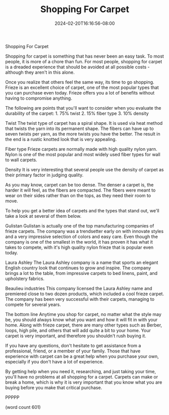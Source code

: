 ﻿---
title: "Shopping For Carpet"
date: 2024-02-20T16:16:56-08:00
description: "Carpet Tips for Web Success"
featured_image: "/images/Carpet.jpg"
tags: ["Carpet"]
---

Shopping For Carpet

Shopping for carpet is something that has never been
an easy task.  To most people, it is more of a chore
than fun.  For most people, shopping for carpet is
a dreaded experience that should be avoided at all
possible costs - although they aren't in this alone.

Once you realize that others feel the same way, its
time to go shopping.  Frieze is an excellent choice
of carpet, one of the most popular types that you 
can purchase even today.  Frieze offers you a lot
of benefits without having to compromise anything.

The following are points that you'll want to consider
when you evaluate the durability of the carpet:
	1.  75% twist
	2.  15% fiber type
	3.  10% density

Twist 
The twist type of carpet has a spiral shape.  It
is used via heat method that twists the yarn into
its permanent shape.  The fibers can have up to 
seven twists per yarn, as the more twists you have
the better.  The result in the end is a rustic
knotted look that is very appealing.

Fiber type
Frieze carpets are normally made with high quality
nylon yarn.  Nylon is one of the most popular 
and most widely used fiber types for wall to wall
carpets.  

Density
It is very interesting that several people use the
density of carpet as their primary factor in 
judging quality.  

As you may know, carpet can be too dense.  The
denser a carpet is, the harder it will feel, as
the fibers are compacted.  The fibers were meant
to wear on their sides rather than on the tops, 
as they need their room to move. 

To help you get a better idea of carpets and the
types that stand out, we'll take a look at several
of them below.

Gulistan
Gulistan is actually one of the top manufacturing
companies of frieze carpets.  The company was a
trendsetter early on with innovate styles and a
very impressive selection of colors and easy 
care.  Even though the company is one of the 
smallest in the world, it has proven it has what
it takes to compete, with it's high quality nylon
frieze that is popular even today.

Laura Ashley
The Laura Ashley company is a name that sports an
elegant English country look that continues to
grow and inspire.  The company brings a lot to
the table, from impressive carpets to bed linens,
paint, and upholstery fabrics.

Beaulieu industries
This company licensed the Laura Ashley name and
premiered close to two dozen products, which 
included a cool frieze carpet.  The company has
been very successful with their carpets, managing
to compete for several years.

The bottom line
Anytime you shop for carpet, no matter what the
style may be, you should always know what you want
and how it will fit in with your home.  Along with
frieze carpet, there are many other types such as 
Berber, loops, high pile, and others that will add
quite a bit to your home.  Your carpet is very
important, and therefore you shouldn't rush buying
it.

If you have any questions, don't hesitate to get
assistance from a professional, friend, or a member
of your family.  Those that have experience with
carpet can be a great help when you purchase your
own, especially if you don't have a lot of 
experience.

By getting help when you need it, researching, and
just taking your time, you'll have no problems at
all shopping for a carpet.  Carpets can make or
break a home, which is why it is very important that
you know what you are buying before you make that
critical purchase.

PPPPP

(word count 601)
